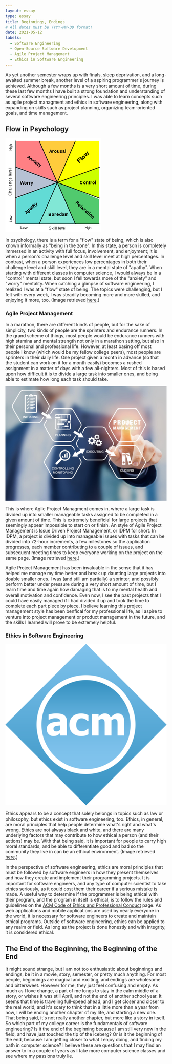 ```yaml
---
layout: essay
type: essay
title: Beginnings, Endings
# All dates must be YYYY-MM-DD format!
date: 2021-05-12
labels:
  - Software Engineering
  - Open-Source Software Development
  - Agile Project Management
  - Ethics in Software Engineering
---
```


As yet another semester wraps up with finals, sleep deprivation, and a long-awaited summer break, another level of a aspiring programmer's journey is achieved. Although a few months is a very short amount of time, during these last few months I have built a strong foundation and understanding of several software engineering principles. I was able to learn concepts such as agile project managment and ethics in software engineering, along with expanding on skills such as project planning, organizing team-oriented goals, and time management.

## Flow in Psychology

<img class="ui medium right floated image" src="../images/flow.png">

In psychology, there is a term for a "flow" state of being, which is also known informally as "being in the zone". In this state, a person is completely immersed in an activity with full focus, involvement, and enjoyment; it is when a person's challenge level and skill level meet at high percentages. In contrast, when a person experiences low percentages in both their challenge level and skill level, they are in a mental state of "apathy". When starting with different classes in computer science, I would always be in a "control" mental state, but soon I fell towards more of the "anxiety" and "worry" mentality. When catching a glimpse of software engineering, I realized I was at a "flow" state of being. The topics were challenging, but I felt with every week, I was steadily becoming more and more skilled, and enjoying it more, too. (Image retrieved <a href="https://upload.wikimedia.org/wikipedia/commons/thumb/f/f6/Challenge_vs_skill.svg/300px-Challenge_vs_skill.svg.png">here</a>.)

### Agile Project Management

In a marathon, there are different kinds of people, but for the sake of simplicity, two kinds of people are the sprinters and endurance runners. In the grand scheme of things, most people would be endurance runners with high stamina and mental strength not only in a marathon setting, but also in their personal and professional life. However, at least basing off most people I know (which would be my fellow college peers), most people are sprinters in their daily life. One project given a month in advance (so that the student can work on it for a month easily) becomes a rushed assignment in a matter of days with a few all-nighters. Most of this is based upon how difficult it is to divide a large task into smaller ones, and being able to estimate how long each task should take.

<img class="ui medium left floated image" src="../images/project.jpg">

This is where Agile Project Managment comes in, where a large task is divided up into smaller manageable tasks assigned to be completed in a given amount of time. This is extremely beneficial for large projects that seemingly appear impossible to start on or finish. An style of Agile Project Management is Issue Driven Project Management, or IDPM for short. In IDPM, a project is divided up into manageable issues with tasks that can be divided into 72-hour increments, a few milestones so the application progresses, each member contributing to a couple of issues, and subsequent meeting times to keep everyone working on the project on the same page. (Image retrieved <a href="https://www.techrepublic.com/a/hub/i/r/2018/03/20/cad44d4d-6707-4703-9eeb-30d539d16a6e/resize/1200x/1be69d3ae9b7c4be604bd2d8058ed960/istock-844535646.jpg">here</a>.)

Agile Project Management has been invaluable in the sense that it has helped me manage my time better and break up daunting large projects into doable smaller ones. I was (and still am partially) a sprinter, and possibly perform better under pressure during a very short amount of time, but I learn time and time again how damaging that is to my mental health and overall motivation and confidence. Even now, I see the past projects that I could have easily managed if I had divided it up and took the time to complete each part piece by piece. I believe learning this project management style has been benfical for my professional life, as I aspire to venture into project management or product management in the future, and the skills I learned will prove to be extremely helpful. 

### Ethics in Software Engineering

<img class="ui medium right floated image" src="../images/acm.png">

Ethics appears to be a concept that solely belongs in topics such as law or philosophy, but ethics exist in software engineering, too. Ethics, in general, are moral principles that help people determine what's right and what's wrong. Ethics are not always black and white, and there are many underlying factors that may contribute to how ethical a person (and their actions) may be. With that being said, it is important for people to carry high moral standards, and be able to differentiate good and bad so the community they live in can be an ethical environment. (Image retrieved <a href="https://upload.wikimedia.org/wikipedia/commons/thumb/8/8e/Association_for_Computing_Machinery_%28ACM%29_logo.svg/1200px-Association_for_Computing_Machinery_%28ACM%29_logo.svg.png">here</a>.)

In the perspective of software engineering, ethics are moral principles that must be followed by software engineers in how they present themselves and how they create and implement their programming projects. It is important for software engineers, and any type of computer scientist to take ethics seriously, as it could cost them their career if a serious mistake is made. A useful way to determine if the programmer is being ethical with their program, and the program in itself is ethical, is to follow the rules and guidelines on the <a href="https://www.acm.org/code-of-ethics">ACM Code of Ethics and Professional Conduct</a> page. As web applications and mobile applications are used by nearly everyone in the world, it is necessary for software engineers to create and maintain ethical programs. Outside of software engineering, ethics can be applied to any realm or field. As long as the project is done honestly and with integrity, it is considered ethical.

## The End of the Beginning, the Beginning of the End

It might sound strange, but I am not too enthusiastic about beginnings and endings, be it in a movie, story, semester, or pretty much anything. For most people, beginnings are magical and exciting, and endings are wholesome and bittersweet. However for me, they just feel confusing and empty. As much as I love change, a part of me longs to stay in the calm middle of a story, or wishes it was still April, and not the end of another school year. It seems that time is traveling full-speed ahead, and I get closer and closer to the real world; and it's scary to think that in a little more than a year from now, I will be ending another chapter of my life, and starting a new one. That being said, it's not really another chapter, but more like a story in itself. So which part of my college career is the fundamentals of software engineering? Is it the end of the beginning because I am still very new in the field, and have just touched the tip of the iceberg? Or is it the beginning of the end, because I am getting closer to what I enjoy doing, and finding my path in computer science? I believe these are questions that I may find an answer to in a couple of years as I take more computer science classes and see where my passions truly lie.
